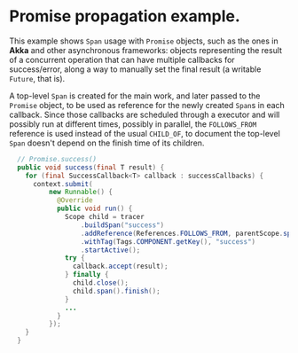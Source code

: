 # Promise propagation example.

This example shows `Span` usage with `Promise` objects, such as the ones in **Akka** and other asynchronous frameworks: objects representing the result of a concurrent operation that can have multiple callbacks for success/error, along a way to manually set the final result (a writable `Future`, that is).

A top-level `Span` is created for the main work, and later passed to the `Promise` object, to be used as reference for the newly created `Span`s in each callback. Since those callbacks are scheduled through a executor and will possibly run at different times, possibly in parallel, the `FOLLOWS_FROM` reference is used instead of the usual `CHILD_OF`, to document the top-level `Span` doesn't depend on the finish time of its children.

```java
  // Promise.success()
  public void success(final T result) {
    for (final SuccessCallback<T> callback : successCallbacks) {
      context.submit(
          new Runnable() {
            @Override
            public void run() {
              Scope child = tracer
                  .buildSpan("success")
                  .addReference(References.FOLLOWS_FROM, parentScope.span().context())
                  .withTag(Tags.COMPONENT.getKey(), "success")
                  .startActive();
              try {
                callback.accept(result);
              } finally {
                child.close();
                child.span().finish();
              }
              ...
            }
          });
    }
  }
```
